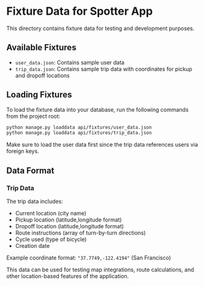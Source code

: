 # Fixture Data for Spotter App

This directory contains fixture data for testing and development purposes.

## Available Fixtures

- `user_data.json`: Contains sample user data
- `trip_data.json`: Contains sample trip data with coordinates for pickup and dropoff locations

## Loading Fixtures

To load the fixture data into your database, run the following commands from the project root:

```bash
python manage.py loaddata api/fixtures/user_data.json
python manage.py loaddata api/fixtures/trip_data.json
```

Make sure to load the user data first since the trip data references users via foreign keys.

## Data Format

### Trip Data

The trip data includes:
- Current location (city name)
- Pickup location (latitude,longitude format)
- Dropoff location (latitude,longitude format)
- Route instructions (array of turn-by-turn directions)
- Cycle used (type of bicycle)
- Creation date

Example coordinate format: `"37.7749,-122.4194"` (San Francisco)

This data can be used for testing map integrations, route calculations, and other location-based features of the application.